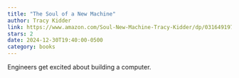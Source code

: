```yaml
---
title: "The Soul of a New Machine"
author: Tracy Kidder
link: https://www.amazon.com/Soul-New-Machine-Tracy-Kidder/dp/0316491977
stars: 2
date: 2024-12-30T19:40:00-0500
category: books
---
```


Engineers get excited about building a computer.
